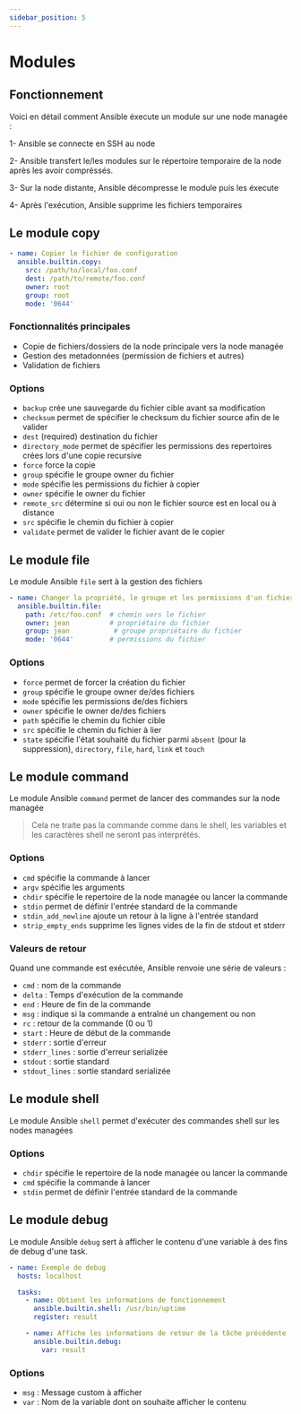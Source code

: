```yaml
---
sidebar_position: 5
---
```


# Modules

## Fonctionnement

Voici en détail comment Ansible éxecute un module sur une node managée : 

1- Ansible se connecte en SSH au node

2- Ansible transfert le/les modules sur le répertoire temporaire de la node après les avoir compréssés.

3- Sur la node distante, Ansible décompresse le module puis les éxecute

4- Après l'exécution, Ansible supprime les fichiers temporaires

## Le module copy

```yaml
- name: Copier le fichier de configuration
  ansible.builtin.copy:
    src: /path/to/local/foo.conf
    dest: /path/to/remote/foo.conf
    owner: root
    group: root
    mode: '0644'
```

### Fonctionnalités principales

- Copie de fichiers/dossiers de la node principale vers la node managée
- Gestion des metadonnées (permission de fichiers et autres)
- Validation de fichiers

### Options

- `backup` crée une sauvegarde du fichier cible avant sa modification
- `checksum` permet de spécifier le checksum du fichier source afin de le valider
- `dest` (required) destination du fichier
- `directory_mode` permet de spécifier les permissions des repertoires crées lors d'une copie recursive
- `force` force la copie
- `group` spécifie le groupe owner du fichier
- `mode` spécifie les permissions du fichier à copier
- `owner` spécifie le owner du fichier
- `remote_src` détermine si oui ou non le fichier source est en local ou à distance
- `src` spécifie le chemin du fichier à copier
- `validate` permet de valider le fichier avant de le copier

## Le module file

Le module Ansible `file` sert à la gestion des fichiers

```yaml
- name: Changer la propriété, le groupe et les permissions d'un fichier
  ansible.builtin.file:
    path: /etc/foo.conf  # chemin vers le fichier
    owner: jean          # propriétaire du fichier
    group: jean           # groupe propriétaire du fichier
    mode: '0644'         # permissions du fichier
```

### Options

- `force` permet de forcer la création du fichier 
- `group` spécifie le groupe owner de/des fichiers
- `mode` spécifie les permissions de/des fichiers
- `owner` spécifie le owner de/des fichiers
- `path` spécifie le chemin du fichier cible
- `src` spécifie le chemin du fichier à lier
- `state` spécifie l'état souhaité du fichier parmi `absent` (pour la suppression), `directory`, `file`, `hard`, `link` et `touch`

## Le module command

Le module Ansible `command` permet de lancer des commandes sur la node managée

> Cela ne traite pas la commande comme dans le shell, les variables et les caractères shell ne seront pas interprétés.

### Options

- `cmd` spécifie la commande à lancer
- `argv` spécifie les arguments
- `chdir` spécifie le repertoire de la node managée ou lancer la commande
- `stdin` permet de définir l'entrée standard de la commande
- `stdin_add_newline` ajoute un retour à la ligne à l'entrée standard
- `strip_empty_ends` supprime les lignes vides de la fin de stdout et stderr

### Valeurs de retour

Quand une commande est exécutée, Ansible renvoie une série de valeurs : 

- `cmd` : nom de la commande
- `delta` : Temps d'exécution de la commande
- `end` : Heure de fin de la commande
- `msg` : indique si la commande a entraîné un changement ou non
- `rc` : retour de la commande (0 ou 1)
- `start` : Heure de début de la commande
- `stderr` : sortie d'erreur
- `stderr_lines` : sortie d'erreur serializée
- `stdout` : sortie standard
- `stdout_lines` : sortie standard serializée

## Le module shell

Le module Ansible `shell` permet d'exécuter des commandes shell sur les nodes managées

### Options

- `chdir` spécifie le repertoire de la node managée ou lancer la commande
- `cmd` spécifie la commande à lancer
- `stdin` permet de définir l'entrée standard de la commande

## Le module debug

Le module Ansible `debug` sert à afficher le contenu d'une variable à des fins de debug d'une task.

```yaml
- name: Exemple de debug
  hosts: localhost

  tasks:
    - name: Obtient les informations de fonctionnement
      ansible.builtin.shell: /usr/bin/uptime
      register: result

    - name: Affiche les informations de retour de la tâche précédente
      ansible.builtin.debug:
        var: result
```

### Options

- `msg` : Message custom à afficher
- `var` : Nom de la variable dont on souhaite afficher le contenu